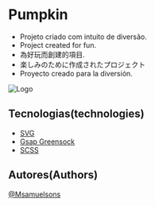 # Pumpkin

 - Projeto criado com intuito de diversão. <pt/>
 - Project created for fun. <en/>
 - 為好玩而創建的項目. <zh/>
 - 楽しみのために作成されたプロジェクト <ja/>
 - Proyecto creado para la diversión. <es/>


![Logo]([image/tela.png](https://raw.githubusercontent.com/Msamuelsons/pumpkin/81b80b769f7926b3992fa495a3890840dbe21514/image/pumpkin.svg?token=AINOODP4XDIAPFV44TXP43LCX6KFS))


## Tecnologias(technologies)

 - [SVG](https://illlustrations.com/)
 - [Gsap Greensock](https://greensock.com/gsap/)
 - [SCSS](https://sass-lang.com/)


## Autores(Authors)
[@Msamuelsons](https://github.com/Msamuelsons)
